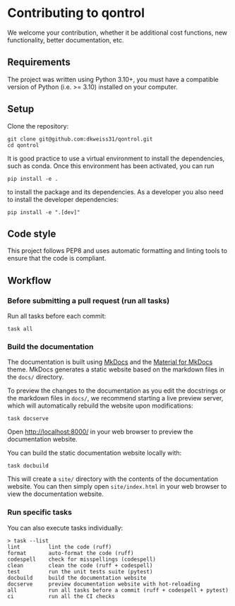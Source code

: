 # Contributing to qontrol

We welcome your contribution, whether it be additional cost functions, new functionality, better documentation, etc.

## Requirements

The project was written using Python 3.10+, you must have a compatible version of Python (i.e. >= 3.10) installed on your computer.

## Setup

Clone the repository:

```shell
git clone git@github.com:dkweiss31/qontrol.git
cd qontrol
```

It is good practice to use a virtual environment to install the dependencies, such as conda. Once this environment has been activated, you can run 

```shell
pip install -e .
```

to install the package and its dependencies. As a developer you also need to install the developer dependencies:

```shell
pip install -e ".[dev]"
```

## Code style

This project follows PEP8 and uses automatic formatting and linting tools to ensure that the code is compliant.

## Workflow

### Before submitting a pull request (run all tasks)

Run all tasks before each commit:

```shell
task all
```

### Build the documentation

The documentation is built using [MkDocs](https://www.mkdocs.org/) and the [Material for MkDocs](https://squidfunk.github.io/mkdocs-material/) theme. MkDocs generates a static website based on the markdown files in the `docs/` directory.

To preview the changes to the documentation as you edit the docstrings or the markdown files in `docs/`, we recommend starting a live preview server, which will automatically rebuild the website upon modifications:

```shell
task docserve
```

Open <http://localhost:8000/> in your web browser to preview the documentation website.

You can build the static documentation website locally with:

```shell
task docbuild
```

This will create a `site/` directory with the contents of the documentation website. You can then simply open `site/index.html` in your web browser to view the documentation website.

### Run specific tasks

You can also execute tasks individually:

```shell
> task --list
lint         lint the code (ruff)
format       auto-format the code (ruff)
codespell    check for misspellings (codespell)
clean        clean the code (ruff + codespell)
test         run the unit tests suite (pytest)
docbuild     build the documentation website
docserve     preview documentation website with hot-reloading
all          run all tasks before a commit (ruff + codespell + pytest)
ci           run all the CI checks
```

